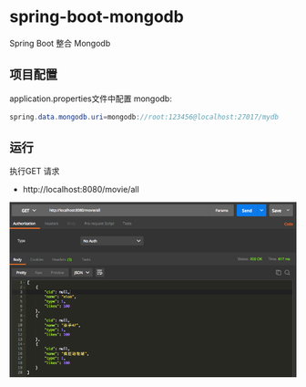 # spring-boot-mongodb

Spring Boot 整合 Mongodb


## 项目配置

application.properties文件中配置 mongodb:

```java
spring.data.mongodb.uri=mongodb://root:123456@localhost:27017/mydb

```

## 运行

执行GET 请求

- http://localhost:8080/movie/all

![image](../images/mongodb.png)

